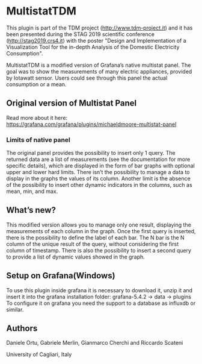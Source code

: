# MultistatTDM

This plugin is part of the TDM project (http://www.tdm-project.it) and it has been presented during the STAG 2019 scientific conference (http://stag2019.crs4.it) with the poster "Design and Implementation of a Visualization Tool for the in-depth Analysis of the Domestic Electricity Consumption".

MultistatTDM is a modified version of Grafana’s native multistat panel. The goal was to show the measurements of many electric appliances, provided by Iotawatt sensor. Users could see through this panel the actual consumption or a mean.

## Original version of Multistat Panel

Read more about it here:
https://grafana.com/grafana/plugins/michaeldmoore-multistat-panel

### Limits of native panel

The original panel provides the possibility to insert only 1 query. The returned data are a list of measurements (see the documentation for more specific details), which are displayed in the form of bar graphs with optional upper and lower hard limits. There isn’t the possibility to manage a data to display in the graphs the values of its column.
Another limit is the absence of the possibility to insert other dynamic indicators in the columns, such as mean, min, and max.

## What’s new?

This modified version allows you to manage only one result, displaying the measurements of each column in the graph. Once the first query is inserted, there is the possibility to define the label of each bar. The N bar is the N column of the unique result of the query, without considering the first column of timestamp.
There is also the possibility to insert a second query to provide a list of dynamic values showed in the graph. 

## Setup on Grafana(Windows)

To use this plugin inside grafana it is necessary to download it, unzip it and insert it into the grafana installation folder: grafana-5.4.2 -> data -> plugins 
To configure it on grafana you need the support to a database as influxdb or similar.

## Authors
Daniele Ortu, Gabriele Merlin, Gianmarco Cherchi and Riccardo Scateni 

University of Cagliari, Italy


